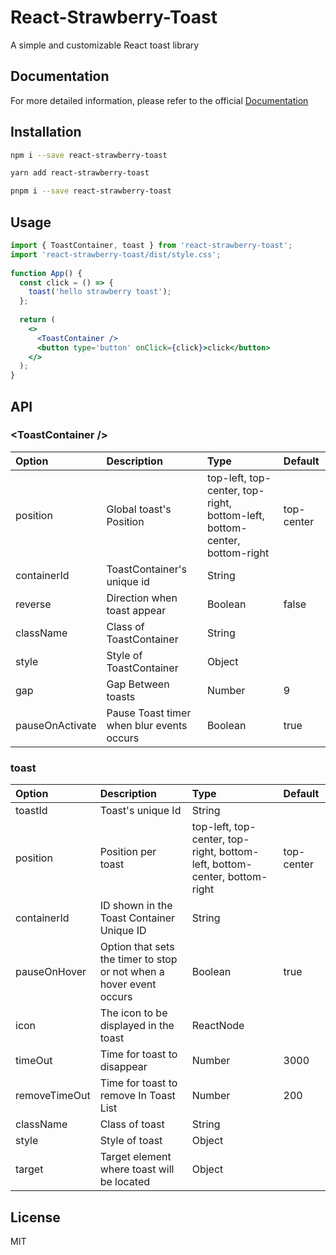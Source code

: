 # React-Strawberry-Toast

A simple and customizable React toast library

## Documentation

For more detailed information, please refer to the official [Documentation](https://dkpark10.github.io/react-strawberry-toast/)

## Installation

```bash
npm i --save react-strawberry-toast
```

```bash
yarn add react-strawberry-toast
```

```bash
pnpm i --save react-strawberry-toast
```

## Usage

```jsx
import { ToastContainer, toast } from 'react-strawberry-toast';
import 'react-strawberry-toast/dist/style.css';
  
function App() {
  const click = () => {
    toast('hello strawberry toast');
  };
      
  return (
    <>
      <ToastContainer />
      <button type='button' onClick={click}>click</button>
    </>
  );
}
```

## API

### &lt;ToastContainer /&gt;

| Option | Description | Type | Default |
|:-----------|:-----------|:-----------|:-----------|
| position      | Global toast's Position  |  top-left, top-center, top-right, bottom-left, bottom-center, bottom-right | top-center |
| containerId      | ToastContainer's unique id  |  String |  |
| reverse      | Direction when toast appear  |  Boolean | false |
| className      | Class of ToastContainer  |  String |  |
| style      | Style of ToastContainer  |  Object | |
| gap      | Gap Between toasts  |  Number | 9 |
| pauseOnActivate      | Pause Toast timer when blur events occurs  |  Boolean | true |


### toast

| Option | Description | Type | Default |
|:-----------|:-----------|:-----------|:-----------|
| toastId      | Toast's unique Id  |  String | |
| position      | Position per toast  | top-left, top-center, top-right, bottom-left, bottom-center, bottom-right | top-center |
| containerId      | ID shown in the Toast Container Unique ID  |  String | |
| pauseOnHover      | Option that sets the timer to stop or not when a hover event occurs  |  Boolean | true |
| icon      | The icon to be displayed in the toast  |  ReactNode | |
| timeOut      | Time for toast to disappear  |  Number | 3000 |
| removeTimeOut      | Time for toast to remove In Toast List  |  Number | 200 |
| className      | Class of toast  |  String |  |
| style      | Style of toast  |  Object | |
| target      | Target element where toast will be located  |  Object | |


## License

MIT
